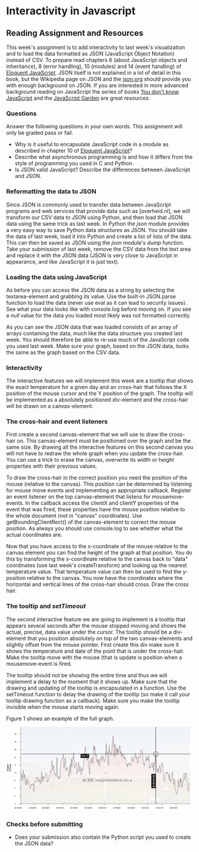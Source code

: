 # Interactivity in Javascript

## Reading Assignment and Resources

This week's assignment is to add interactivity to last week's visualization
and to load the data formatted as JSON (JavaScript Object Notation) instead
of CSV. To prepare read chapters 6 (about JavaScript objects and inheritance),
8 (error handling), 10 (modules) and 14 (event handling) of [Eloquent
JavaScript]. JSON itself is not explained in a lot of detail in this book, but
the Wikipedia page on JSON and the [json.org] should provide
you with enough background on JSON. If you are interested in more advanced
background reading on JavaScript the series of books [You don't know
JavaScript] and the [JavaScript Garden] are great resources.

[json.org]: json.org
[You don't know JavaScript]: https://github.com/getify/You-Dont-Know-JS
[JavaScript Garden]: http://bonsaiden.github.io/JavaScript-Garden/
[Eloquent JavaScript]: http://eloquentjavascript.net/

### Questions
Answer the following questions in your own words. This assignment will
only be graded pass or fail.

* Why is it useful to encapsulate JavaScript code in a module as
      described in chapter 10 of [Eloquent JavaScript]?
* Describe what asynchronous programming is and how it differs from
      the style of programming you used in C and Python.
* Is JSON valid JavaScript? Describe the differences between JavaScript
      and JSON.



### Reformatting the data to JSON

Since JSON is commonly used to transfer data between JavaScript programs and
web services that provide data such as [overheid.nl], we will transform our CSV data to JSON using
Python, and then load that JSON data using the same trick as last week. In
Python the *json* module provides a very easy way to save Python 
data structures as JSON. You should take the data of last week, load it into
Python and create a list of lists of the data. This can then be saved as 
JSON using the *json* module's *dump* function. Take your
submission of last week, remove the CSV data from the text area and replace
it with the JSON data (JSON is very close to JavaScript in appearance, and
like JavaScript it is just text).


[data.overheid.nl]: https://data.overheid.nl/


### Loading the data using JavaScript

As before you can access the JSON data as a string by selecting the 
textarea-element and grabbing its value. Use the built-in 
JSON.parse function to load the data (never use eval
as it can lead to security issues). See what your data looks like with
console.log before moving on. If you see a *null* value for
the data you loaded most likely was not formatted correctly.

As you can see the JSON data that was loaded consists of an array of arrays
containing the data, much like the data structure you created last week. You
should therefore be able to re-use much of the JavaScript code you used last
week. Make sure your graph, based on the JSON data, looks the same as the 
graph based on the CSV data.

### Interactivity

The interactive features we will implement this week are a tooltip that shows
the exact temperature for a given day and an cross-hair that follows the 
X position of the mouse cursor and the Y position of the graph. The tooltip will
be implemented as a absolutely positioned div-element and the
cross-hair will be drawn on a canvas-element. 

### The cross-hair and event listeners

First create a second canvas-element that we will use to draw the 
cross-hair on. This canvas-element must be positioned over the 
graph and be the same size. By drawing all the interactive features on this
second canvas you will not have to redraw the whole graph when you update the
cross-hair. You can use a trick to erase the canvas, overwrite its width
or height properties with their previous values.

To draw the cross-hair in the correct position you need the position of the 
mouse (relative to the canvas). This position can be determined by listening
for mouse move events and implementing an appropriate callback. Register an
event listener on the top canvas-element that listens for 
mousemove-events. In the callback access the clientX and
clientY properties of the event that was fired, these properties have
the mouse position relative to the whole document (not in "canvas"
coordinates). Use getBoundingClientRect() of the 
canvas-element to correct the mouse position. As always you should 
use console.log to see whether what the actual coordinates are.

Now that you have access to the x-coordinate of the mouse relative to the 
canvas element you can find the height of the graph at that position. You 
do this by transforming the x-coordinate relative to the canvas back to "data" coordinates (use last week's createTransform) and looking
up the nearest temperature value. That temperature value can then be used to
find the y-position relative to the canvas. You now have the coordinates 
where the horizontal and vertical lines of the cross-hair should cross. Draw
the cross hair.


### The tooltip and *setTimeout*

The second interactive feature we are going to implement is a tooltip that 
appears several seconds after the mouse stopped moving and shows the 
actual, precise, data value under the cursor. The tooltip should be a 
div-element that you position absolutely on top of the two
canvas-elements and slightly offset from the mouse pointer. First
create this div make sure it shows the temperature and date of the
point that is under the cross-hair. Make the tooltip move with the mouse (that
is update is position when a mousemove-event is fired. 

The tooltip should not be showing the entire time and thus we will implement a 
delay to the moment that it shows up. Make sure that the drawing and updating
of the tooltip is encapsulated in a function. Use the setTimeout
function to delay the drawing of the tooltip (so make it call your tooltip
drawing function as a callback). Make sure you make the tooltip invisible when
the mouse starts moving again. 

Figure 1 shows an example of the full graph.

![figure1](figure1.png)

### Checks before submitting

* Does your submission also contain the Python script you used to
         create the JSON data?



